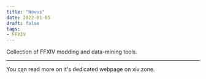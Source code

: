 ```yaml
---
title: "Novus"
date: 2022-01-05
draft: false
tags:
- FFXIV
---
```


Collection of FFXIV modding and data-mining tools.

---

You can read more on it's dedicated webpage on xiv.zone.
